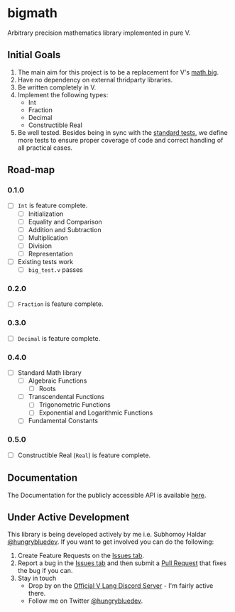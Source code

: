 # bigmath

Arbitrary precision mathematics library implemented in pure V.

## Initial Goals

1. The main aim for this project is to be a replacement for V's [math.big](https://github.com/vlang/v/tree/master/vlib/math/big).
2. Have no dependency on external thridparty libraries.
3. Be written completely in V.
4. Implement the following types:
   - Int
   - Fraction
   - Decimal
   - Constructible Real
5. Be well tested. Besides being in sync with the [standard tests](https://github.com/vlang/v/blob/master/vlib/math/big/big_test.v), we define more tests to ensure proper coverage of code and correct handling of all practical cases.

## Road-map

### 0.1.0

- [ ] `Int` is feature complete.
	- [ ] Initialization
	- [ ] Equality and Comparison
	- [ ] Addition and Subtraction
	- [ ] Multiplication
	- [ ] Division
	- [ ] Representation
- [ ] Existing tests work
	- [ ] `big_test.v` passes

### 0.2.0

- [ ] `Fraction` is feature complete.

### 0.3.0

- [ ] `Decimal` is feature complete.

### 0.4.0

- [ ] Standard Math library
	- [ ] Algebraic Functions
		- [ ] Roots
	- [ ] Transcendental Functions
		- [ ] Trigonometric Functions
		- [ ] Exponential and Logarithmic Functions
	- [ ] Fundamental Constants

### 0.5.0

- [ ] Constructible Real (`Real`) is feature complete.


## Documentation

The Documentation for the publicly accessible API is available [here](/docs).

## Under Active Development

This library is being developed actively by me i.e. Subhomoy Haldar [@hungrybluedev](https://twitter.com/hungrybluedev). If you want to get involved you can do the following:

1. Create Feature Requests on the [Issues tab](https://github.com/hungrybluedev/bigmath/issues).
2. Report a bug in the [Issues tab](https://github.com/hungrybluedev/bigmath/issues) and then submit a [Pull Request](https://github.com/hungrybluedev/bigmath/pulls) that fixes the bug if you can.
3. Stay in touch
    - Drop by on the [Official V Lang Discord Server](https://discord.gg/vlang) - I'm fairly active there.
    - Follow me on Twitter [@hungrybluedev](https://twitter.com/hungrybluedev). 
